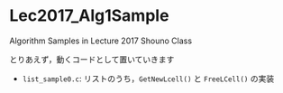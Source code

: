 # Lec2017_Alg1Sample
Algorithm Samples in Lecture 2017 Shouno Class

とりあえず，動くコードとして置いていきます

* `list_sample0.c`: リストのうち，`GetNewLcell()` と `FreeLCell()` の実装
